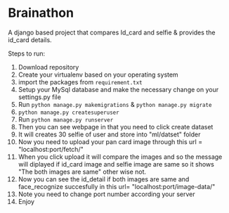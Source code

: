 # Brainathon

A django based project that compares Id_card and selfie & provides the id_card details.

Steps to run:

1. Download repository
2. Create your virtualenv based on your operating system
3. import the packages from `requirement.txt`
4. Setup your MySql database and make the necessary change on your settings.py file
5. Run `python manage.py makemigrations` & `python manage.py migrate`
6. `python manage.py createsuperuser`
7. Run `python manage.py runserver`
8. Then you can see webpage in that you need to click create dataset
9. It will creates 30 selfie of user and store into "ml/datset" folder
10. Now you need to upload your pan card image through this url = "localhost:port/fetch/"
11. When you click upload it will compare the images and so the message will diplayed if id_card image and selfie image are same so it shows "The both images are same" other wise not.
12. Now you can see the id_detail if both images are same and face_recognize succesfully in this url= "localhost:port/image-data/"
13. Note you need to change port number according your server
14. Enjoy
